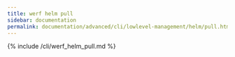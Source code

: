 ```yaml
---
title: werf helm pull
sidebar: documentation
permalink: documentation/advanced/cli/lowlevel-management/helm/pull.html
---
```


{% include /cli/werf_helm_pull.md %}
